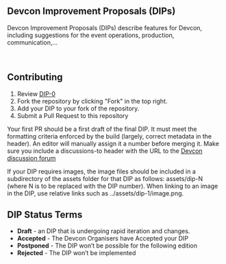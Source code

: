 ## Devcon Improvement Proposals (DIPs)

Devcon Improvement Proposals (DIPs) describe features for Devcon, including suggestions for the event operations, production, communication,... 

 
## Contributing

1. Review [DIP-0](DIPs/DIP-0.md)
2. Fork the repository by clicking "Fork" in the top right.
3. Add your DIP to your fork of the repository.
4. Submit a Pull Request to this repository

Your first PR should be a first draft of the final DIP. It must meet the formatting criteria enforced by the build (largely, correct metadata in the header). An editor will manually assign it a number before merging it. Make sure you include a discussions-to header with the URL to the [Devcon discussion forum](https://forum.devcon.org)

If your DIP requires images, the image files should be included in a subdirectory of the assets folder for that DIP as follows: assets/dip-N (where N is to be replaced with the DIP number). When linking to an image in the DIP, use relative links such as ../assets/dip-1/image.png.

## DIP Status Terms

 * **Draft** - an DIP that is undergoing rapid iteration and changes.
 * **Accepted** - The Devcon Organisers have Accepted your DIP
 * **Postponed** - The DIP won’t be possible for the following edition
 * **Rejected** - The DIP won’t be implemented
